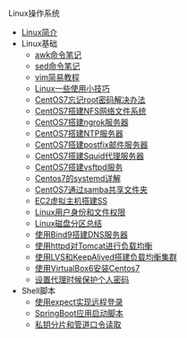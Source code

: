 Linux操作系统
* [Linux简介](markdown/Devops/Linux/_readme.md)
* Linux基础
    * [awk命令笔记](markdown/Devops/Linux/Core/awk命令笔记.md)
    * [sed命令笔记](markdown/Devops/Linux/Core/sed命令笔记.md)
    * [vim简易教程](markdown/Devops/Linux/Core/vim简易教程.md)
    * [Linux一些使用小技巧](markdown/Devops/Linux/Core/Linux一些使用小技巧.md)
    * [CentOS7忘记root密码解决办法](markdown/Devops/Linux/Core/CentOS7忘记root密码解决办法.md)
    * [CentOS7搭建NFS网络文件系统](markdown/Devops/Linux/Core/CentOS7搭建NFS网络文件系统.md)
    * [CentOS7搭建ngrok服务器](markdown/Devops/Linux/Core/CentOS7搭建ngrok服务器.md)
    * [CentOS7搭建NTP服务器](markdown/Devops/Linux/Core/CentOS7搭建NTP服务器.md)
    * [CentOS7搭建postfix邮件服务器](markdown/Devops/Linux/Core/CentOS7搭建postfix邮件服务器.md)
    * [CentOS7搭建Squid代理服务器](markdown/Devops/Linux/Core/CentOS7搭建Squid代理服务器.md)
    * [CentOS7搭建vsftpd服务](markdown/Devops/Linux/Core/CentOS7搭建vsftpd服务.md)
    * [Centos7的systemd详解](markdown/Devops/Linux/Core/Centos7的systemd详解.md)
    * [CentOS7通过samba共享文件夹](markdown/Devops/Linux/Core/CentOS7通过samba共享文件夹.md)
    * [EC2虚拟主机搭建SS](markdown/Devops/Linux/Core/EC2虚拟主机搭建SS.md)
    * [Linux用户身份和文件权限](markdown/Devops/Linux/Core/Linux用户身份和文件权限.md)
    * [Linux磁盘分区总结](markdown/Devops/Linux/Core/Linux磁盘分区总结.md)
    * [使用Bind9搭建DNS服务器](markdown/Devops/Linux/Core/使用Bind9搭建DNS服务器.md)
    * [使用httpd对Tomcat进行负载均衡](markdown/Devops/Linux/Core/使用httpd对Tomcat进行负载均衡.md)
    * [使用LVS和KeepAlived搭建负载均衡集群](markdown/Devops/Linux/Core/使用LVS和KeepAlived搭建负载均衡集群.md)
    * [使用VirtualBox6安装Centos7](markdown/Devops/Linux/Core/使用VirtualBox6安装Centos7.md)
    * [设置代理时候保护个人密码](markdown/Devops/Linux/Core/设置代理时候保护个人密码.md)
* Shell脚本
    * [使用expect实现远程登录](markdown/Devops/Linux/Scripts/使用expect实现远程登录.md)
    * [SpringBoot应用启动脚本](markdown/Devops/Linux/Scripts/SpringBoot应用启动脚本.md)
    * [私钥分片和管道口令读取](markdown/Devops/Linux/Scripts/私钥分片和管道口令读取.md)

